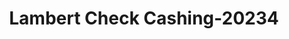 ---
f_zip-code: 90631
f_state-code: CA
title: Lambert Check Cashing-20234
f_phone: 562-691-6614
f_city-only: La Habra
f_address: 2121 East Lambert Road La Habra
f_location-unique-id: '20234'
slug: lambert-check-cashing-20234
updated-on: '2024-05-30T13:46:58.046Z'
created-on: '2024-05-30T13:36:59.803Z'
published-on: '2024-05-30T13:54:32.469Z'
f_city-state: cms/city/la-habra-ca.md
f_company: cms/company/lambert-check-cashing.md
f_state: cms/state/california.md
layout: '[payday-loan].html'
tags: payday-loan
---